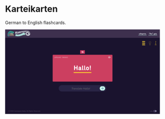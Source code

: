# Karteikarten
 German to English flashcards.

 ![Homepage screenshot](images/read-me/homepage.png "Homepage screenshot")